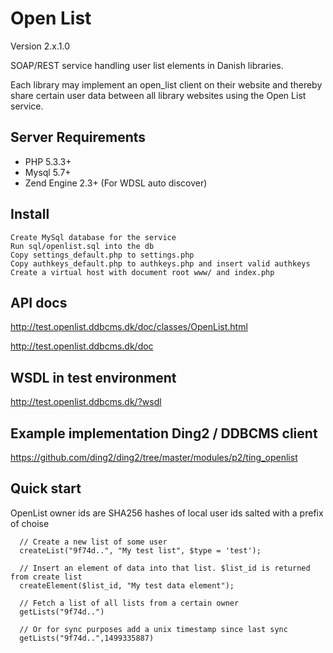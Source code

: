 # Open List

Version 2.x.1.0

SOAP/REST service handling user list elements in Danish libraries.

Each library may implement an open_list client on their website and thereby share certain user data between all library websites using the Open List service.

## Server Requirements
  * PHP 5.3.3+
  * Mysql 5.7+
  * Zend Engine 2.3+ (For WDSL auto discover)

## Install

    Create MySql database for the service
    Run sql/openlist.sql into the db
    Copy settings_default.php to settings.php
    Copy authkeys_default.php to authkeys.php and insert valid authkeys
    Create a virtual host with document root www/ and index.php

## API docs
  http://test.openlist.ddbcms.dk/doc/classes/OpenList.html

  http://test.openlist.ddbcms.dk/doc

## WSDL in test environment
  http://test.openlist.ddbcms.dk/?wsdl

## Example implementation Ding2 / DDBCMS client
  https://github.com/ding2/ding2/tree/master/modules/p2/ting_openlist

## Quick start

OpenList owner ids are SHA256 hashes of local user ids salted with a prefix of choise

```
  // Create a new list of some user
  createList("9f74d..", "My test list", $type = 'test');

  // Insert an element of data into that list. $list_id is returned from create list
  createElement($list_id, "My test data element"); 
  
  // Fetch a list of all lists from a certain owner
  getLists("9f74d..")

  // Or for sync purposes add a unix timestamp since last sync
  getLists("9f74d..",1499335887)
```